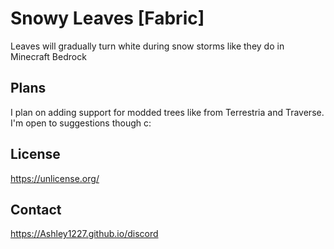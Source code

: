 # Snowy Leaves [Fabric]
Leaves will gradually turn white during snow storms like they do in Minecraft Bedrock

## Plans
I plan on adding support for modded trees like from Terrestria and Traverse. I'm open to suggestions though c:

## License
https://unlicense.org/

## Contact
https://Ashley1227.github.io/discord

